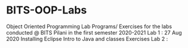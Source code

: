 # BITS-OOP-Labs
Object Oriented Programming Lab Programs/ Exercises for the labs conducted @ BITS Pilani in the first semester 2020-2021
Lab 1 : 27 Aug 2020
        Installing Eclipse
        Intro to Java and classes
        Exercises
Lab 2 : 
